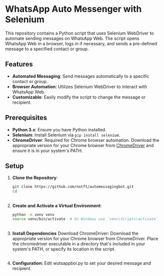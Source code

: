 # WhatsApp Auto Messenger with Selenium

This repository contains a Python script that uses Selenium WebDriver to automate sending messages on WhatsApp Web. The script opens WhatsApp Web in a browser, logs in if necessary, and sends a pre-defined message to a specified contact or group.

## Features
- **Automated Messaging**: Send messages automatically to a specific contact or group.
- **Browser Automation**: Utilizes Selenium WebDriver to interact with WhatsApp Web.
- **Customizable**: Easily modify the script to change the message or recipient.

## Prerequisites
- **Python 3.x**: Ensure you have Python installed.
- **Selenium**: Install Selenium via `pip install selenium`.
- **ChromeDriver**: Required for Chrome browser automation. Download the appropriate version for your Chrome browser from [ChromeDriver](https://sites.google.com/a/chromium.org/chromedriver/downloads) and ensure it is in your system's PATH.

## Setup
1. **Clone the Repository**:
   ```bash
   git clone https://github.com/notft/automessagingbot.git
   cd
##
2. **Create and Activate a Virtual Environment**:
     ``` bash
     python -m venv venv
     source venv/bin/activate  # On Windows use `venv\Scripts\activate`
##
3. **Install Dependencies**
      Download ChromeDriver:
         Download the appropriate version for your Chrome browser from ChromeDriver.
         Place the chromedriver executable in a directory that's included in your system's               PATH, or specify its location in the script.
##
4.   **Configuration:**
      Edit wutsappboi.py to set your desired message and recipient.
   
   

